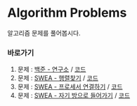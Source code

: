 # Algorithm Problems
알고리즘 문제를 풀어봅시다.

### 바로가기
1. 문제 : [백준 - 연구소](https://www.acmicpc.net/problem/14502) / [코드](https://github.com/deeeeno/STUDY/tree/main/Algorithms/Problem/Codes/%EB%B0%B1%EC%A4%80%20-%20%EC%97%B0%EA%B5%AC%EC%86%8C)
2. 문제 : [SWEA - 행렬찾기](https://swexpertacademy.com/main/code/problem/problemDetail.do?contestProbId=AV18LoAqItcCFAZN&categoryId=AV18LoAqItcCFAZN&categoryType=CODE) / [코드](https://github.com/deeeeno/STUDY/tree/main/Algorithms/Problem/Codes/SWEA%20-%20%ED%96%89%EB%A0%AC%EC%B0%BE%EA%B8%B0) 
3. 문제 : [SWEA - 프로세서 연결하기](https://swexpertacademy.com/main/code/problem/problemDetail.do?contestProbId=AV4suNtaXFEDFAUf&categoryId=AV4suNtaXFEDFAUf&categoryType=CODE) / [코드](https://github.com/deeeeno/STUDY/tree/main/Algorithms/Problem/Codes/SWEA%20-%20%ED%94%84%EB%A1%9C%EC%84%B8%EC%84%9C%20%EC%97%B0%EA%B2%B0%ED%95%98%EA%B8%B0)
4. 문제 : [SWEA - 자기 방으로 들어가기](https://swexpertacademy.com/main/code/problem/problemDetail.do?contestProbId=AWNcJ2sapZMDFAV8&categoryId=AWNcJ2sapZMDFAV8&categoryType=CODE) / [코드](https://github.com/deeeeno/STUDY/tree/main/Algorithms/Problem/Codes/SWEA%20-%20%EC%9E%90%EA%B8%B0%20%EB%B0%A9%EC%9C%BC%EB%A1%9C%20%EB%8F%8C%EC%95%84%EA%B0%80%EA%B8%B0)
